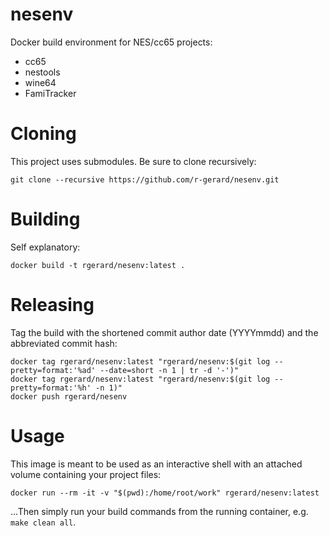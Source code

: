 # nesenv
Docker build environment for NES/cc65 projects:
- cc65
- nestools
- wine64
- FamiTracker

# Cloning
This project uses submodules. Be sure to clone recursively:

```
git clone --recursive https://github.com/r-gerard/nesenv.git
```

# Building
Self explanatory:

```
docker build -t rgerard/nesenv:latest .
```

# Releasing
Tag the build with the shortened commit author date (YYYYmmdd) and the abbreviated commit hash:

```
docker tag rgerard/nesenv:latest "rgerard/nesenv:$(git log --pretty=format:'%ad' --date=short -n 1 | tr -d '-')"
docker tag rgerard/nesenv:latest "rgerard/nesenv:$(git log --pretty=format:'%h' -n 1)"
docker push rgerard/nesenv
```

# Usage
This image is meant to be used as an interactive shell with an attached volume containing your project files:

```
docker run --rm -it -v "$(pwd):/home/root/work" rgerard/nesenv:latest
```

...Then simply run your build commands from the running container, e.g. `make clean all`.
